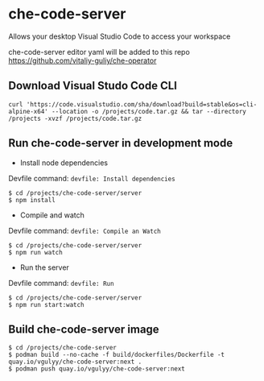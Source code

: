 # che-code-server
Allows your desktop Visual Studio Code to access your workspace

che-code-server editor yaml will be added to this repo
https://github.com/vitaliy-guliy/che-operator



## Download Visual Studo Code CLI

```
curl 'https://code.visualstudio.com/sha/download?build=stable&os=cli-alpine-x64' --location -o /projects/code.tar.gz && tar --directory /projects -xvzf /projects/code.tar.gz
```

## Run che-code-server in development mode

- Install node dependencies

Devfile command: `devfile: Install dependencies`

```
$ cd /projects/che-code-server/server
$ npm install
```

- Compile and watch

Devfile command: `devfile: Compile an Watch`

```
$ cd /projects/che-code-server/server
$ npm run watch

```

- Run the server

Devfile command: `devfile: Run`

```
$ cd /projects/che-code-server/server
$ npm run start:watch

```

## Build che-code-server image

```
$ cd /projects/che-code-server
$ podman build --no-cache -f build/dockerfiles/Dockerfile -t quay.io/vgulyy/che-code-server:next .
$ podman push quay.io/vgulyy/che-code-server:next
```
